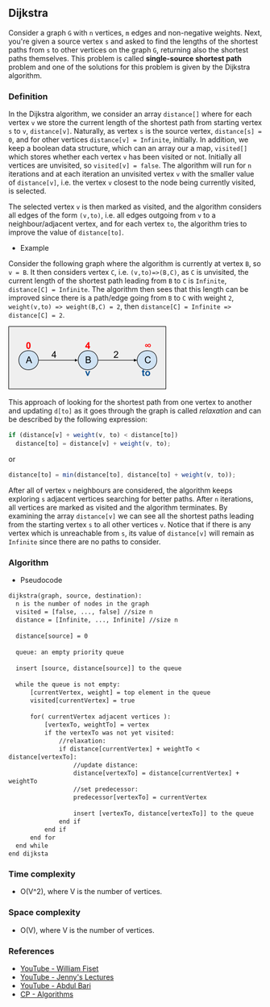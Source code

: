 ## Dijkstra

Consider a graph `G` with `n` vertices, `m` edges and non-negative weights. Next, you're given a source vertex `s` and asked to find the lengths of the shortest paths from `s` to other vertices on the graph `G`, returning also the shortest paths themselves. This problem is called **single-source shortest path** problem and one of the solutions for this problem is given by the Dijkstra algorithm.

### Definition

In the Dijkstra algorithm, we consider an array `distance[]` where for each vertex `v` we store the current length of the shortest path from starting vertex `s` to `v`, `distance[v]`. Naturally, as vertex `s` is the source vertex, `distance[s] = 0`, and for other vertices `distance[v] = Infinite`, initially. In addition, we keep a boolean data structure, which can an array our a map, `visited[]` which stores whether each vertex `v` has been visited or not. Initially all vertices are unvisited, so `visited[v] = false`. The algorithm will run for `n` iterations and at each iteration an unvisited vertex `v` with the smaller value of `distance[v]`, i.e. the vertex `v` closest to the node being currently visited, is selected.

The selected vertex `v` is then marked as visited, and the algorithm considers all edges of the form `(v,to)`, i.e. all edges outgoing from `v` to a neighbour/adjacent vertex, and for each vertex `to`, the algorithm tries to improve the value of `distance[to]`.

- Example

Consider the following graph where the algorithm is currently at vertex `B`, so `v = B`. It then considers vertex `C`, i.e. `(v,to)=>(B,C)`, as `C` is unvisited, the current length of the shortest path leading from `B` to `C` is `Infinite`, `distance[C] = Infinite`. The algorithm then sees that this length can be improved since there is a path/edge going from `B` to `C` with weight `2`, `weight(v,to) => weight(B,C) = 2`, then `distance[C] = Infinite => distance[C] = 2`.

![dijkstra-1](../../../resources/img/dijkstra-1.png)

This approach of looking for the shortest path from one vertex to another and updating `d[to]` as it goes through the graph is called _relaxation_ and can be described by the following expression:

```javascript
if (distance[v] + weight(v, to) < distance[to])
  distance[to] = distance[v] + weight(v, to);
```

or

```javascript
distance[to] = min(distance[to], distance[to] + weight(v, to));
```

After all of vertex `v` neighbours are considered, the algorithm keeps exploring `s` adjacent vertices searching for better paths. After `n` iterations, all vertices are marked as visited and the algorithm terminates. By examining the array `distance[v]` we can see all the shortest paths leading from the starting vertex `s` to all other vertices `v`. Notice that if there is any vertex which is unreachable from `s`, its value of `distance[v]` will remain as `Infinite` since there are no paths to consider.

### Algorithm

- Pseudocode

```
dijkstra(graph, source, destination):
  n is the number of nodes in the graph
  visited = [false, ..., false] //size n
  distance = [Infinite, ..., Infinite] //size n

  distance[source] = 0

  queue: an empty priority queue

  insert [source, distance[source]] to the queue

  while the queue is not empty:
      [currentVertex, weight] = top element in the queue
      visited[currentVertex] = true

      for( currentVertex adjacent vertices ):
          [vertexTo, weightTo] = vertex
          if the vertexTo was not yet visited:
              //relaxation:
              if distance[currentVertex] + weightTo < distance[vertexTo]:
                  //update distance:
                  distance[vertexTo] = distance[currentVertex] + weightTo
                  //set predecessor:
                  predecessor[vertexTo] = currentVertex

                  insert [vertexTo, distance[vertexTo]] to the queue
              end if
          end if
      end for
  end while
end dijksta
```

### Time complexity

- O(V^2), where V is the number of vertices.

### Space complexity

- O(V), where V is the number of vertices.

### References

- [YouTube - William Fiset](https://www.youtube.com/watch?v=pSqmAO-m7Lk&list=PLDV1Zeh2NRsDGO4--qE8yH72HFL1Km93P&index=18)
- [YouTube - Jenny's Lectures](https://www.youtube.com/watch?v=smHnz2RHJBY&list=PLdo5W4Nhv31bbKJzrsKfMpo_grxuLl8LU&index=94)
- [YouTube - Abdul Bari](https://www.youtube.com/watch?v=XB4MIexjvY0&list=PLDN4rrl48XKpZkf03iYFl-O29szjTrs_O&index=47)
- [CP - Algorithms](https://cp-algorithms.com/graph/dijkstra.html)
